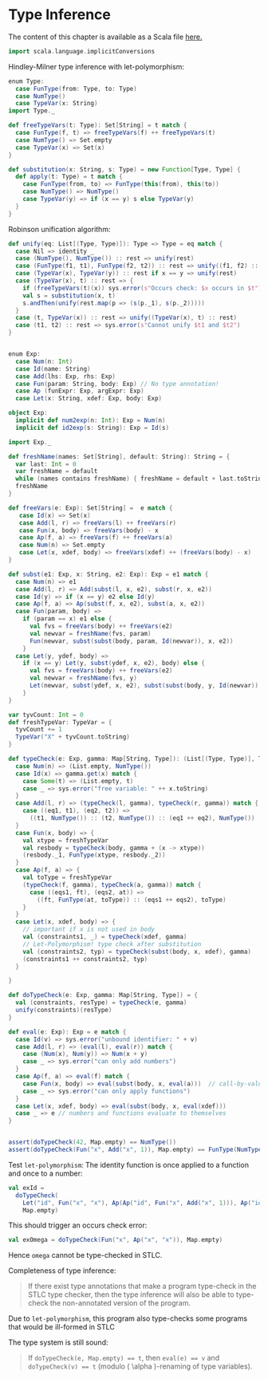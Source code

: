 # Type Inference

The content of this chapter is available as a Scala file [here.](./type-inference.scala)

```scala mdoc:invisible
import scala.language.implicitConversions
```

Hindley-Milner type inference with let-polymorphism:

```scala mdoc
enum Type:
  case FunType(from: Type, to: Type)
  case NumType()
  case TypeVar(x: String)
import Type._

def freeTypeVars(t: Type): Set[String] = t match {
  case FunType(f, t) => freeTypeVars(f) ++ freeTypeVars(t)
  case NumType() => Set.empty
  case TypeVar(x) => Set(x)
}

def substitution(x: String, s: Type) = new Function[Type, Type] {
  def apply(t: Type) = t match {
    case FunType(from, to) => FunType(this(from), this(to))
    case NumType() => NumType()
    case TypeVar(y) => if (x == y) s else TypeVar(y)
  }
}
```

Robinson unification algorithm:

```scala mdoc:silent
def unify(eq: List[(Type, Type)]): Type => Type = eq match {
  case Nil => identity _
  case (NumType(), NumType()) :: rest => unify(rest)
  case (FunType(f1, t1), FunType(f2, t2)) :: rest => unify((f1, f2) :: (t1, t2) :: rest)
  case (TypeVar(x), TypeVar(y)) :: rest if x == y => unify(rest)
  case (TypeVar(x), t) :: rest => {
    if (freeTypeVars(t)(x)) sys.error(s"Occurs check: $x occurs in $t")
    val s = substitution(x, t)
    s.andThen(unify(rest.map(p => (s(p._1), s(p._2)))))
  }
  case (t, TypeVar(x)) :: rest => unify((TypeVar(x), t) :: rest)
  case (t1, t2) :: rest => sys.error(s"Cannot unify $t1 and $t2")
}


enum Exp:
  case Num(n: Int)
  case Id(name: String)
  case Add(lhs: Exp, rhs: Exp)
  case Fun(param: String, body: Exp) // No type annotation!
  case Ap (funExpr: Exp, argExpr: Exp)
  case Let(x: String, xdef: Exp, body: Exp)

object Exp:
  implicit def num2exp(n: Int): Exp = Num(n)
  implicit def id2exp(s: String): Exp = Id(s)

import Exp._

def freshName(names: Set[String], default: String): String = {
  var last: Int = 0
  var freshName = default
  while (names contains freshName) { freshName = default + last.toString; last += 1; }
  freshName
}

def freeVars(e: Exp): Set[String] =  e match {
   case Id(x) => Set(x)
   case Add(l, r) => freeVars(l) ++ freeVars(r)
   case Fun(x, body) => freeVars(body) - x
   case Ap(f, a) => freeVars(f) ++ freeVars(a)
   case Num(n) => Set.empty
   case Let(x, xdef, body) => freeVars(xdef) ++ (freeVars(body) - x)
}

def subst(e1: Exp, x: String, e2: Exp): Exp = e1 match {
  case Num(n) => e1
  case Add(l, r) => Add(subst(l, x, e2), subst(r, x, e2))
  case Id(y) => if (x == y) e2 else Id(y)
  case Ap(f, a) => Ap(subst(f, x, e2), subst(a, x, e2))
  case Fun(param, body) =>
    if (param == x) e1 else {
      val fvs = freeVars(body) ++ freeVars(e2)
      val newvar = freshName(fvs, param)
      Fun(newvar, subst(subst(body, param, Id(newvar)), x, e2))
    }
  case Let(y, ydef, body) =>
    if (x == y) Let(y, subst(ydef, x, e2), body) else {
      val fvs = freeVars(body) ++ freeVars(e2)
      val newvar = freshName(fvs, y)
      Let(newvar, subst(ydef, x, e2), subst(subst(body, y, Id(newvar)), x, e2))
    }
}

var tyvCount: Int = 0
def freshTypeVar: TypeVar = {
  tyvCount += 1
  TypeVar("X" + tyvCount.toString)
}

def typeCheck(e: Exp, gamma: Map[String, Type]): (List[(Type, Type)], Type) = e match {
  case Num(n) => (List.empty, NumType())
  case Id(x) => gamma.get(x) match {
    case Some(t) => (List.empty, t)
    case _ => sys.error("free variable: " ++ x.toString)
  }
  case Add(l, r) => (typeCheck(l, gamma), typeCheck(r, gamma)) match {
    case ((eq1, t1), (eq2, t2)) =>
      ((t1, NumType()) :: (t2, NumType()) :: (eq1 ++ eq2), NumType())
  }
  case Fun(x, body) => {
    val xtype = freshTypeVar
    val resbody = typeCheck(body, gamma + (x -> xtype))
    (resbody._1, FunType(xtype, resbody._2))
  }
  case Ap(f, a) => {
    val toType = freshTypeVar
    (typeCheck(f, gamma), typeCheck(a, gamma)) match {
      case ((eqs1, ft), (eqs2, at)) =>
        ((ft, FunType(at, toType)) :: (eqs1 ++ eqs2), toType)
    }
  }
  case Let(x, xdef, body) => {
    // important if x is not used in body
    val (constraints1, _) = typeCheck(xdef, gamma)
    // Let-Polymorphism! type check after substitution
    val (constraints2, typ) = typeCheck(subst(body, x, xdef), gamma)
    (constraints1 ++ constraints2, typ)
  }

}

def doTypeCheck(e: Exp, gamma: Map[String, Type]) = {
  val (constraints, resType) = typeCheck(e, gamma)
  unify(constraints)(resType)
}

def eval(e: Exp): Exp = e match {
  case Id(v) => sys.error("unbound identifier: " + v)
  case Add(l, r) => (eval(l), eval(r)) match {
    case (Num(x), Num(y)) => Num(x + y)
    case _ => sys.error("can only add numbers")
  }
  case Ap(f, a) => eval(f) match {
    case Fun(x, body) => eval(subst(body, x, eval(a)))  // call-by-value
    case _ => sys.error("can only apply functions")
  }
  case Let(x, xdef, body) => eval(subst(body, x, eval(xdef)))
  case _ => e // numbers and functions evaluate to themselves
}


assert(doTypeCheck(42, Map.empty) == NumType())
assert(doTypeCheck(Fun("x", Add("x", 1)), Map.empty) == FunType(NumType(), NumType()))
```

Test ``let-polymorphism``: The identity function is once applied to a function and once to a number:

```scala mdoc
val exId =
  doTypeCheck(
    Let("id", Fun("x", "x"), Ap(Ap("id", Fun("x", Add("x", 1))), Ap("id", 42))),
    Map.empty)
```

This should trigger an occurs check error:

```scala mdoc:crash
val exOmega = doTypeCheck(Fun("x", Ap("x", "x")), Map.empty)
```

Hence `omega` cannot be type-checked in STLC.

Completeness of type inference:

> If there exist type annotations that make a program type-check in the STLC type checker,
> then the type inference will also be able to type-check the non-annotated version of the program.

Due to ``let-polymorphism``, this program also type-checks some programs that would be ill-formed in STLC

The type system is still sound:

> If `doTypeCheck(e, Map.empty) == t`, then `eval(e) == v` and `doTypeCheck(v) == t` (modulo \( \alpha \)-renaming of type variables).
